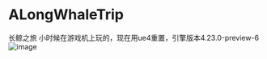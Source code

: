 # ALongWhaleTrip
长鲸之旅
小时候在游戏机上玩的，现在用ue4重置，引擎版本4.23.0-preview-6
![image](https://raw.githubusercontent.com/kaisaier/ALongWhaleTrip/master/gamestart.gif)
